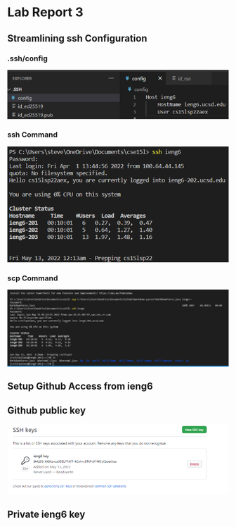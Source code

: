 # Lab Report 3
## Streamlining ssh Configuration
### .ssh/config
![configss](cskac2.png)
### ssh Command
![sshss](sshss.png)
### scp Command
![scpss](scpsc.png)
## Setup Github Access from ieng6
## Github public key
![ghkss](ghkeyss.png)
## Private ieng6 key


